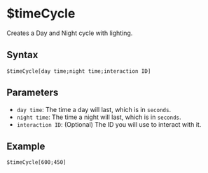# $timeCycle
Creates a Day and Night cycle with lighting.

## Syntax
```
$timeCycle[day time;night time;interaction ID]
```

## Parameters
- `day time`: The time a day will last, which is in `seconds`.
- `night time`: The time a night will last, which is in `seconds`.
- `interaction ID`: (Optional) The ID you will use to interact with it.


## Example
```
$timeCycle[600;450]
```
